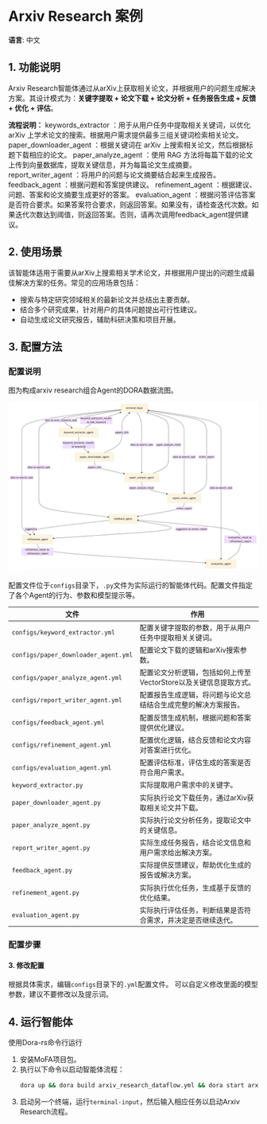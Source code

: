
# Arxiv Research 案例

**语言**: 中文

## 1. 功能说明

Arxiv Research智能体通过从arXiv上获取相关论文，并根据用户的问题生成解决方案。其设计模式为：**关键字提取 + 论文下载 + 论文分析 + 任务报告生成 + 反馈 + 优化 + 评估**。

**流程说明：**
keywords_extractor ：用于从用户任务中提取相关关键词，以优化 arXiv 上学术论文的搜索。根据用户需求提供最多三组关键词检索相关论文。
paper_downloader_agent ：根据关键词在 arXiv 上搜索相关论文，然后根据标题下载相应的论文。
paper_analyze_agent ：使用 RAG 方法将每篇下载的论文上传到向量数据库，提取关键信息，并为每篇论文生成摘要。
report_writer_agent ：将用户的问题与论文摘要结合起来生成报告。
feedback_agent ：根据问题和答案提供建议。
refinement_agent ：根据建议、问题、答案和论文摘要生成更好的答案。
evaluation_agent ：根据问答评估答案是否符合要求。如果答案符合要求，则返回答案。如果没有，请检查迭代次数。如果迭代次数达到阈值，则返回答案。否则，请再次调用feedback_agent提供建议。

## 2. 使用场景

该智能体适用于需要从arXiv上搜索相关学术论文，并根据用户提出的问题生成最佳解决方案的任务。常见的应用场景包括：

- 搜索与特定研究领域相关的最新论文并总结出主要贡献。
- 结合多个研究成果，针对用户的具体问题提出可行性建议。
- 自动生成论文研究报告，辅助科研决策和项目开展。

## 3. 配置方法

### 配置说明

图为构成arxiv research组合Agent的DORA数据流图。

![image-20241003211014762](images/mermaid.png)

配置文件位于`configs`目录下，`.py`文件为实际运行的智能体代码。配置文件指定了各个Agent的行为、参数和模型提示等。

| **文件**                             | **作用**                                                                 |
| ------------------------------------ | ------------------------------------------------------------------------ |
| `configs/keyword_extractor.yml`      | 配置关键字提取的参数，用于从用户任务中提取相关关键词。                     |
| `configs/paper_downloader_agent.yml` | 配置论文下载的逻辑和arXiv搜索参数。                                       |
| `configs/paper_analyze_agent.yml`    | 配置论文分析逻辑，包括如何上传至VectorStore以及关键信息提取方式。          |
| `configs/report_writer_agent.yml`    | 配置报告生成逻辑，将问题与论文总结结合生成完整的解决方案报告。              |
| `configs/feedback_agent.yml`         | 配置反馈生成机制，根据问题和答案提供优化建议。                             |
| `configs/refinement_agent.yml`       | 配置优化逻辑，结合反馈和论文内容对答案进行优化。                           |
| `configs/evaluation_agent.yml`       | 配置评估标准，评估生成的答案是否符合用户需求。                             |
| `keyword_extractor.py`               | 实际提取用户需求中的关键字。                                               |
| `paper_downloader_agent.py`          | 实际执行论文下载任务，通过arXiv获取相关论文并下载。                        |
| `paper_analyze_agent.py`             | 实际执行论文分析任务，提取论文中的关键信息。                               |
| `report_writer_agent.py`             | 实际生成任务报告，结合论文信息和用户需求给出解决方案。                     |
| `feedback_agent.py`                  | 实际提供反馈建议，帮助优化生成的报告或解决方案。                           |
| `refinement_agent.py`                | 实际执行优化任务，生成基于反馈的优化结果。                                 |
| `evaluation_agent.py`                | 实际执行评估任务，判断结果是否符合需求，并决定是否继续迭代。               |

### 配置步骤


#### 3. 修改配置

根据具体需求，编辑`configs`目录下的`.yml`配置文件。
可以自定义修改里面的模型参数，建议不要修改以及提示词。


## 4. 运行智能体

使用Dora-rs命令行运行

1. 安装MoFA项目包。
2. 执行以下命令以启动智能体流程：
   ```bash
   dora up && dora build arxiv_research_dataflow.yml && dora start arxiv_research_dataflow.yml --attach
   ```
3. 启动另一个终端，运行`terminal-input`，然后输入相应任务以启动Arxiv Research流程。

